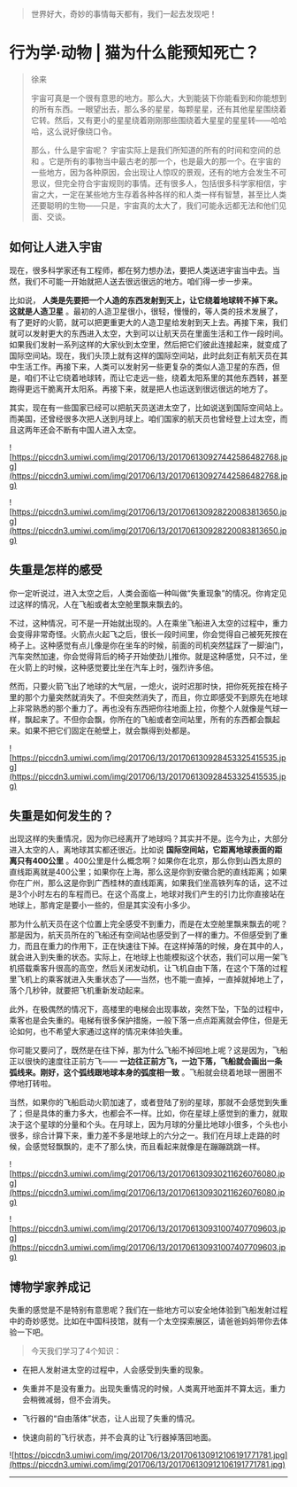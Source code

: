 > 世界好大，奇妙的事情每天都有，我们一起去发现吧！

# 行为学·动物 | 猫为什么能预知死亡？

> 徐来
> 
> 宇宙可真是一个很有意思的地方。那么大，大到能装下你能看到和你能想到的所有东西。一眼望出去，那么多的星星，每颗星星，还有其他星星围绕着它转。然后，又有更小的星星绕着刚刚那些围绕着大星星的星星转——哈哈哈，这么说好像绕口令。
> 
> 那么，什么是宇宙呢？ 宇宙实际上是我们所知道的所有的时间和空间的总和 。它是所有的事物当中最古老的那一个，也是最大的那一个。在宇宙的一些地方，因为各种原因，会出现让人惊叹的景观，还有的地方会发生不可思议，但完全符合宇宙规则的事情。还有很多人，包括很多科学家相信，宇宙之大，一定在某些地方生存着各种各样的和人类一样有智慧，甚至比人类还要聪明的生物——只是，宇宙真的太大了，我们可能永远都无法和他们见面、交谈。

## 如何让人进入宇宙

现在，很多科学家还有工程师，都在努力想办法，要把人类送进宇宙当中去。当然，我们不可能一开始就把人送去很远很远的地方。咱们得一步一步来。

比如说， **人类是先要把一个人造的东西发射到天上，让它绕着地球转不掉下来。这就是人造卫星** 。最初的人造卫星很小，很轻，慢慢的，等人类的技术发展了，有了更好的火箭，就可以把更重更大的人造卫星给发射到天上去。再接下来，我们就可以发射更大的东西进入太空，大到可以让航天员在里面生活和工作一段时间。如果我们发射一系列这样的大家伙到太空里，然后把它们彼此连接起来，就变成了国际空间站。现在，我们头顶上就有这样的国际空间站，此时此刻正有航天员在其中生活工作。再接下来，人类可以发射另一些更复杂的类似人造卫星的东西，但是，咱们不让它绕着地球转，而让它走远一些，绕着太阳系里的其他东西转，甚至跑得更远干脆离开太阳系。再接下来，就是把人也运送到很远很远的地方了。

其实，现在有一些国家已经可以把航天员送进太空了，比如说送到国际空间站上。而美国，还曾经很多次把人送到月球上。咱们国家的航天员也曾经登上过太空，而且这两年还会不断有中国人进入太空。

![https://piccdn3.umiwi.com/img/201706/13/201706130927442586482768.jpg](https://piccdn3.umiwi.com/img/201706/13/201706130927442586482768.jpg)

![https://piccdn3.umiwi.com/img/201706/13/201706130928220083813650.jpg](https://piccdn3.umiwi.com/img/201706/13/201706130928220083813650.jpg)

## 失重是怎样的感受

你一定听说过，进入太空之后，人类会面临一种叫做“失重现象”的情况。你肯定见过这样的情况，人在飞船或者太空舱里飘来飘去的。

不过，这种情况，可不是一开始就出现的。人在乘坐飞船进入太空的过程中，重力会变得非常奇怪。火箭点火起飞之后，很长一段时间里，你会觉得自己被死死按在椅子上。这种感觉有点儿像是你在坐车的时候，前面的司机突然猛踩了一脚油门，汽车突然加速，你会觉得背后的椅子开始使劲儿推你。就是这种感觉，只不过，坐在火箭上的时候，这种感觉要比坐在汽车上时，强烈许多倍。

然而，只要火箭飞出了地球的大气层，一熄火，说时迟那时快，把你死死按在椅子里的那个力量突然就消失了。不但突然消失了，而且，你立即感受不到原先在地球上非常熟悉的那个重力了。再也没有东西把你往地面上拉，你整个人就像是气球一样，飘起来了。不但你会飘，你所在的飞船或者空间站里，所有的东西都会飘起来。如果不把它们固定在舱壁上，就会飘得到处都是。

![https://piccdn3.umiwi.com/img/201706/13/201706130928453325415535.jpg](https://piccdn3.umiwi.com/img/201706/13/201706130928453325415535.jpg)

## 失重是如何发生的？

出现这样的失重情况，因为你已经离开了地球吗？其实并不是。迄今为止，大部分进入太空的人，离地球其实都还很近。比如说 **国际空间站，它距离地球表面的距离只有400公里** 。400公里是什么概念啊？如果你在北京，那么你到山西太原的直线距离就是400公里；如果你在上海，那么这是你到安徽合肥的直线距离；如果你在广州，那么这是你到广西桂林的直线距离，如果我们坐高铁列车的话，这不过是3个小时左右的车程而已。在这个高度上，地球对我们产生的引力比你直接站在地球上，那肯定是要小一些的，但是其实没有小多少。

那为什么航天员在这个位置上完全感受不到重力，而是在太空舱里飘来飘去的呢？那是因为，航天员所在的飞船还有空间站也感受到了一样的重力。不但感受到了重力，而且在重力的作用下，正在快速往下掉。在这样掉落的时候，身在其中的人，就会进入到失重的状态。实际上，在地球上也能模拟这个状态，我们可以用一架飞机搭载乘客升很高的高空，然后关闭发动机，让飞机自由下落，在这个下落的过程里飞机上的乘客就进入失重状态了——当然，也不能一直掉，一直掉就掉地上了，落个几秒钟，就要把飞机重新发动起来。

此外，在极偶然的情况下，高楼里的电梯会出现事故，突然下坠，下坠的过程中，乘客也是会失重的。电梯有很多保护措施，一般下落一点点距离就会停住，但是无论如何，也不希望大家通过这样的情况来体验失重。

你可能又要问了，既然是在往下掉，那为什么飞船不掉回地上呢？这是因为，飞船正以很快的速度往正前方飞—— **一边往正前方飞，一边下落，飞船就会画出一条弧线来。刚好，这个弧线跟地球本身的弧度相一致** 。飞船就会绕着地球一圈圈不停地打转啦。

当然，如果你的飞船启动火箭加速了，或者登陆了别的星球，那就不会感觉到失重了；但是具体的重力多大，也都会不一样。比如，你在星球上感觉到的重力，就取决于这个星球的分量和个头。在月球上，因为月球的分量比地球小很多，个头也小很多，综合计算下来，重力差不多是地球上的六分之一。我们在月球上走路的时候，会感觉轻飘飘的，走不了那么快，而且看起来就像是在蹦蹦跳跳一样。

![https://piccdn3.umiwi.com/img/201706/13/201706130930211626076080.jpg](https://piccdn3.umiwi.com/img/201706/13/201706130930211626076080.jpg)

![https://piccdn3.umiwi.com/img/201706/13/201706130931007407709603.jpg](https://piccdn3.umiwi.com/img/201706/13/201706130931007407709603.jpg)

## 博物学家养成记

失重的感觉是不是特别有意思呢？我们在一些地方可以安全地体验到飞船发射过程中的奇妙感觉。比如在中国科技馆，就有一个太空探索展区，请爸爸妈妈带你去体验一下吧。

> 今天我们学习了4个知识：

* 在把人发射进太空的过程中，人会感受到失重的现象。

* 失重并不是没有重力。出现失重情况的时候，人类离开地面并不算太远，重力会稍微减弱，但不会消失。

* 飞行器的“自由落体”状态，让人出现了失重的情况。

* 快速向前的飞行状态，并不会真的让飞行器掉落回地面。

![https://piccdn3.umiwi.com/img/201706/13/201706130912106191771781.jpg](https://piccdn3.umiwi.com/img/201706/13/201706130912106191771781.jpg)

---
